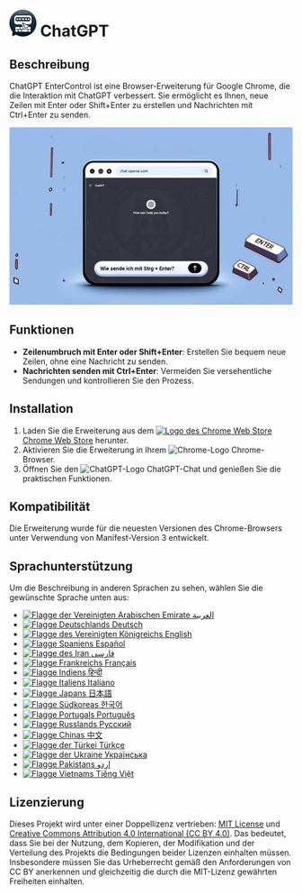# ![ChatGPT EnterControl Icon](../../icons/icon48.png) ChatGPT 

## Beschreibung

ChatGPT EnterControl ist eine Browser-Erweiterung für Google Chrome, die die Interaktion mit ChatGPT verbessert. Sie ermöglicht es Ihnen, neue Zeilen mit Enter oder Shift+Enter zu erstellen und Nachrichten mit Ctrl+Enter zu senden.

![ChatGPT EnterControl Promo Image](../promo-images/promo-image_DE.jpg)

## Funktionen

- **Zeilenumbruch mit Enter oder Shift+Enter**: Erstellen Sie bequem neue Zeilen, ohne eine Nachricht zu senden.
- **Nachrichten senden mit Ctrl+Enter**: Vermeiden Sie versehentliche Sendungen und kontrollieren Sie den Prozess.

## Installation
1. Laden Sie die Erweiterung aus dem [<img src="https://fonts.gstatic.com/s/i/productlogos/chrome_store/v7/192px.svg" width="12" alt="Logo des Chrome Web Store"> Chrome Web Store](https://chromewebstore.google.com/detail/ChatGPT-EnterControl) herunter.
2. Aktivieren Sie die Erweiterung in Ihrem <img src="https://fonts.gstatic.com/s/i/productlogos/chrome/v7/192px.svg" width="12" alt="Chrome-Logo"> Chrome-Browser.
3. Öffnen Sie den <img src="https://upload.wikimedia.org/wikipedia/commons/0/04/ChatGPT_logo.svg" width="12" alt="ChatGPT-Logo"> ChatGPT-Chat und genießen Sie die praktischen Funktionen.

## Kompatibilität

Die Erweiterung wurde für die neuesten Versionen des Chrome-Browsers unter Verwendung von Manifest-Version 3 entwickelt.

## Sprachunterstützung

Um die Beschreibung in anderen Sprachen zu sehen, wählen Sie die gewünschte Sprache unten aus:

- [<img src="https://flagcdn.com/ae.svg" width="18" alt="Flagge der Vereinigten Arabischen Emirate"> العربية](./README_AR.md)
- [<img src="https://flagcdn.com/de.svg" width="18" alt="Flagge Deutschlands"> Deutsch](./README_DE.md)
- [<img src="https://flagcdn.com/gb.svg" width="18" alt="Flagge des Vereinigten Königreichs"> English](../../README.md)
- [<img src="https://flagcdn.com/es.svg" width="18" alt="Flagge Spaniens"> Español](./README_ES.md)
- [<img src="https://flagcdn.com/ir.svg" width="18" alt="Flagge des Iran"> فارسی](./README_FA.md)
- [<img src="https://flagcdn.com/fr.svg" width="18" alt="Flagge Frankreichs"> Français](./README_FR.md)
- [<img src="https://flagcdn.com/in.svg" width="18" alt="Flagge Indiens"> हिन्दी](./README_HI.md)
- [<img src="https://flagcdn.com/it.svg" width="18" alt="Flagge Italiens"> Italiano](./README_IT.md)
- [<img src="https://flagcdn.com/jp.svg" width="18" alt="Flagge Japans"> 日本語](./README_JA.md)
- [<img src="https://flagcdn.com/kr.svg" width="18" alt="Flagge Südkoreas"> 한국어](./README_KO.md)
- [<img src="https://flagcdn.com/pt.svg" width="18" alt="Flagge Portugals"> Português](./README_PT.md)
- [<img src="https://flagcdn.com/ru.svg" width="18" alt="Flagge Russlands"> Русский](./README_RU.md)
- [<img src="https://flagcdn.com/cn.svg" width="18" alt="Flagge Chinas"> 中文](./README_ZH.md)
- [<img src="https://flagcdn.com/tr.svg" width="18" alt="Flagge der Türkei"> Türkçe](./README_TR.md)
- [<img src="https://flagcdn.com/ua.svg" width="18" alt="Flagge der Ukraine"> Українська](./README_UK.md)
- [<img src="https://flagcdn.com/pk.svg" width="18" alt="Flagge Pakistans"> اردو](./README_UR.md)
- [<img src="https://flagcdn.com/vi.svg" width="18" alt="Flagge Vietnams"> Tiếng Việt](./README_VI.md)

## Lizenzierung

Dieses Projekt wird unter einer Doppellizenz vertrieben: [MIT License](../../LICENSE_MIT) und [Creative Commons Attribution 4.0 International (CC BY 4.0)](../../LICENSE_CC_BY_4.0). Das bedeutet, dass Sie bei der Nutzung, dem Kopieren, der Modifikation und der Verteilung des Projekts die Bedingungen beider Lizenzen einhalten müssen. Insbesondere müssen Sie das Urheberrecht gemäß den Anforderungen von CC BY anerkennen und gleichzeitig die durch die MIT-Lizenz gewährten Freiheiten einhalten.
